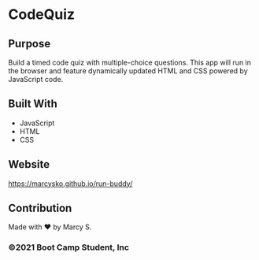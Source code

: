 # CodeQuiz


## Purpose
Build a timed code quiz with multiple-choice questions. This app will run in the browser and feature dynamically updated HTML and CSS powered by JavaScript code. 



## Built With
* JavaScript
* HTML
* CSS

## Website
https://marcysko.github.io/run-buddy/

## Contribution
Made with ❤️ by Marcy S.

### ©️2021 Boot Camp Student, Inc 
